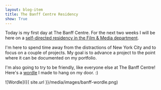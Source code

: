 ```yaml
---
layout: blog-item
title: The Banff Centre Residency
show: True
---
```


Today is my first day at The Banff Centre. For the next two weeks I will be
here on a [self-directed residency in the Film & Media department](http://www.banffcentre.ca/film-media/self-directed/).

I'm here to spend time away from the distractions of New York City and to focus on a couple of projects. My goal is to advance a project to the point where it can be documented on my portfolio.

I'm also going to try to be friendly, like everyone else at The Banff Centre! Here's a [wordle](http://www.wordle.net) I made to hang on my door. :)

![Wordle]({{ site.url }}/media/images/banff-wordle.png)
